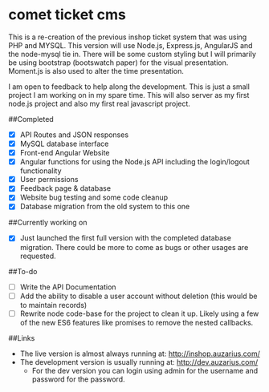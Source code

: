 # comet ticket cms
This is a re-creation of the previous inshop ticket system that was using PHP and MYSQL.  This version will use Node.js, Express.js, AngularJS and the node-mysql tie in.  There will be some custom styling but I will primarily be using bootstrap (bootswatch paper) for the visual presentation.  Moment.js is also used to alter the time presentation.

I am open to feedback to help along the development.
This is just a small project I am working on in my spare time.
This will also server as my first node.js project and also my first real javascript project.

##Completed
- [X] API Routes and JSON responses
- [X] MySQL database interface
- [X] Front-end Angular Website
- [X] Angular functions for using the Node.js API including the login/logout functionality
- [X] User permissions
- [X] Feedback page & database
- [X] Website bug testing and some code cleanup
- [X] Database migration from the old system to this one

##Currently working on
- [X] Just launched the first full version with the completed database migration.  There could be more to come as bugs or other usages are requested.
  
##To-do
- [ ] Write the API Documentation
- [ ] Add the ability to disable a user account without deletion (this would be to maintain records)
- [ ] Rewrite node code-base for the project to clean it up.  Likely using a few of the new ES6 features like promises to remove the nested callbacks.

##Links
- The live version is almost always running at: http://inshop.auzarius.com/
- The development version is usually running at: http://dev.auzarius.com/
  - For the dev version you can login using admin for the username and password for the password.
